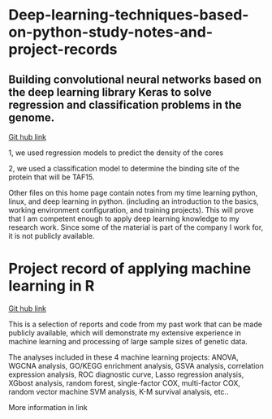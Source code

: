 # Deep-learning-techniques-based-on-python-study-notes-and-project-records

## Building convolutional neural networks based on the deep learning library Keras to solve regression and classification problems in the genome. 
[Git hub link](https://github.com/JoneSu1/Deep-learning-techniques-based-on-python-study-notes-and-project-records/blob/a85ab3be27891d632793268c638240076df2c687/Deep%20learning%20applying%20at%20genomic%20and%20basically%20knowledge%20/Keras_DNA%20traning%20project.md)

1, we used regression models to predict the density of the cores

2, we used a classification model to determine the binding site of the protein that will be TAF15.

Other files on this home page contain notes from my time learning python, linux, and deep learning in python. (including an introduction to the basics, working environment configuration, and training projects). This will prove that I am competent enough to apply deep learning knowledge to my research work. Since some of the material is part of the company I work for, it is not publicly available. 

# Project record of applying machine learning in R

[Git hub link](https://github.com/JoneSu1/R-based-machine-learning-projects/tree/master)

This is a selection of reports and code from my past work that can be made publicly available, which will demonstrate my extensive experience in machine learning and processing of large sample sizes of genetic data.

The analyses included in these 4 machine learning projects: ANOVA, WGCNA analysis, GO/KEGG enrichment analysis, GSVA analysis, correlation expression analysis, ROC diagnostic curve, Lasso regression analysis, XGbost analysis, random forest, single-factor COX, multi-factor COX, random vector machine SVM analysis, K-M survival analysis, etc..

More information in link
